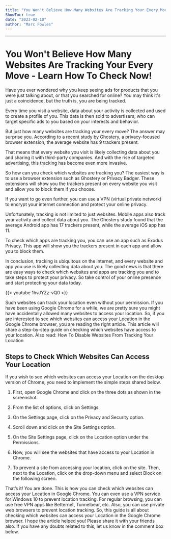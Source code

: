 ```yaml
---
title: "You Won't Believe How Many Websites Are Tracking Your Every Move - Learn How To Check Now!"
ShowToc: true 
date: "2023-02-10"
author: "Marc Fowles"
---
```

*****
# You Won't Believe How Many Websites Are Tracking Your Every Move - Learn How To Check Now!

Have you ever wondered why you keep seeing ads for products that you were just talking about, or that you searched for online? You may think it's just a coincidence, but the truth is, you are being tracked. 

Every time you visit a website, data about your activity is collected and used to create a profile of you. This data is then sold to advertisers, who can target specific ads to you based on your interests and behavior. 

But just how many websites are tracking your every move? The answer may surprise you. According to a recent study by Ghostery, a privacy-focused browser extension, the average website has 9 trackers present. 

That means that every website you visit is likely collecting data about you and sharing it with third-party companies. And with the rise of targeted advertising, this tracking has become even more invasive. 

So how can you check which websites are tracking you? The easiest way is to use a browser extension such as Ghostery or Privacy Badger. These extensions will show you the trackers present on every website you visit and allow you to block them if you choose. 

If you want to go even further, you can use a VPN (virtual private network) to encrypt your internet connection and protect your online privacy. 

Unfortunately, tracking is not limited to just websites. Mobile apps also track your activity and collect data about you. The Ghostery study found that the average Android app has 17 trackers present, while the average iOS app has 11. 

To check which apps are tracking you, you can use an app such as Exodus Privacy. This app will show you the trackers present in each app and allow you to block them. 

In conclusion, tracking is ubiquitous on the internet, and every website and app you use is likely collecting data about you. The good news is that there are easy ways to check which websites and apps are tracking you and to take steps to protect your privacy. So take control of your online presence and start protecting your data today.

{{< youtube 1hvJYZz-vQ0 >}} 



Such websites can track your location even without your permission. If you have been using Google Chrome for a while, we are pretty sure you might have accidentally allowed many websites to access your location.
So, if you are interested to see which websites can access your Location in the Google Chrome browser, you are reading the right article. This article will share a step-by-step guide on checking which websites have access to your location.
Also read: How To Disable Websites From Tracking Your Location

 
## Steps to Check Which Websites Can Access Your Location


If you wish to see which websites can access your Location on the desktop version of Chrome, you need to implement the simple steps shared below.
1. First, open Google Chrome and click on the three dots as shown in the screenshot.

2. From the list of options, click on Settings.

3. On the Settings page, click on the Privacy and Security option.

4. Scroll down and click on the Site Settings option.

5. On the Site Settings page, click on the Location option under the Permissions.

6. Now, you will see the websites that have access to your Location in Chrome.

7. To prevent a site from accessing your location, click on the site. Then, next to the Location, click on the drop-down menu and select Block on the following screen.

That’s it! You are done. This is how you can check which websites can access your Location in Google Chrome.
You can even use a VPN service for Windows 10 to prevent location tracking. For regular browsing, you can use free VPN apps like Betternet, Tunnelbear, etc. Also, you can use private web browsers to prevent location tracking.
So, this guide is all about checking which websites can access your Location in the Google Chrome browser. I hope the article helped you! Please share it with your friends also. If you have any doubts related to this, let us know in the comment box below.




